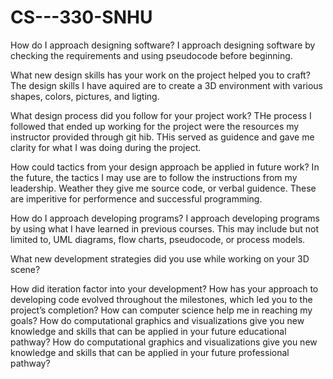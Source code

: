 # CS---330-SNHU

How do I approach designing software?
I approach designing software by checking the requirements and using pseudocode before beginning.

What new design skills has your work on the project helped you to craft?
The design skills I have aquired are to create a 3D environment with various shapes, colors, pictures, and ligting.

What design process did you follow for your project work?
THe process I followed that ended up working for the project were the resources my instructor provided through git hib. THis served as guidence and gave me clarity for what I was doing during the project.

How could tactics from your design approach be applied in future work?
In the future, the tactics I may use are to follow the instructions from my leadership. Weather they give me source code, or verbal guidence. These are imperitive for performence and successful programming. 

How do I approach developing programs?
I approach developing programs by using what I have learned in previous courses. This may include but not limited to, UML diagrams, flow charts, pseudocode, or process models. 

What new development strategies did you use while working on your 3D scene?


How did iteration factor into your development?
How has your approach to developing code evolved throughout the milestones, which led you to the project’s completion?
How can computer science help me in reaching my goals?
How do computational graphics and visualizations give you new knowledge and skills that can be applied in your future educational pathway?
How do computational graphics and visualizations give you new knowledge and skills that can be applied in your future professional pathway?
